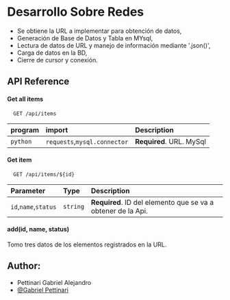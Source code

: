 # Desarrollo Sobre Redes        

- Se obtiene la URL a implementar para obtención de datos,
- Generación de Base de Datos y Tabla en MYsql,
- Lectura de datos de URL y manejo de información mediante '.json()',
- Carga de datos en la BD,
- Cierre de cursor y conexión. 


## API Reference

#### Get all items

```http
  GET /api/items
```

| program   | import   | Description                |
| :-------- | :------- | :------------------------- |
| `python`  | `requests`,`mysql.connector` | **Required**. URL. MySql|

#### Get item

```http
  GET /api/items/${id}
```

| Parameter | Type     | Description                       |
| :-------- | :------- | :-------------------------------- |
| `id`,`name`,`status`      | `string` | **Required**. ID del elemento que se va a obtener de la Api. |

#### add(id, name, status)

Tomo tres datos de los elementos registrados en la URL.


                        
## Author:

- Pettinari Gabriel Alejandro
- [@Gabriel Pettinari](https://github.com/GabrielPettyA)


